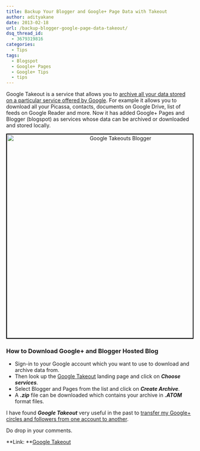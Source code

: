 ```yaml
---
title: Backup Your Blogger and Google+ Page Data with Takeout
author: adityakane
date: 2013-02-18
url: /backup-blogger-google-page-data-takeout/
dsq_thread_id:
  - 3679319816
categories:
  - Tips
tags:
  - Blogspot
  - Google+ Pages
  - Google+ Tips
  - tips
---
```

Google Takeout is a service that allows you to [archive all your data stored on a particular service offered by Google][1]. For example it allows you to download all your Picassa, contacts, documents on Google Drive, list of feeds on Google Reader and more. Now it has added Google+ Pages and Blogger (blogspot) as services whose data can be archived or downloaded and stored locally.

<p style="text-align: center;">
  <a href="http://cdn.devilsworkshop.org/files/2013/02/Google-Takeouts-Blogger.png"><img class="aligncenter size-medium wp-image-71611" style="border: 2px solid black;" alt="Google Takeouts Blogger" src="http://cdn.devilsworkshop.org/files/2013/02/Google-Takeouts-Blogger-600x553.png" width="600" height="553" /></a>
</p>

### How to Download Google+ and Blogger Hosted Blog

  * Sign-in to your Google account which you want to use to download and archive data from.
  * Then look up the <a href="https://www.google.com/takeout/" onclick="_gaq.push(['_trackEvent', 'outbound-article', 'https://www.google.com/takeout/', 'Google Takeout']);" >Google Takeout</a> landing page and click on ***Choose services***.
  * Select Blogger and Pages from the list and click on ***Create Archive***.
  * A ***.zip*** file can be downloaded which contains your archive in ***.ATOM*** format files.

I have found ***Google Takeout*** very useful in the past to [transfer my Google+ circles and followers from one account to another][2].

Do drop in your comments.

**Link: **<a href="https://www.google.com/takeout/" onclick="_gaq.push(['_trackEvent', 'outbound-article', 'https://www.google.com/takeout/', 'Google Takeout']);" >Google Takeout</a>

 [1]: http://devilsworkshop.org/tips/download-data-google-services/41786/ "Download and Archive your data stored with Google"
 [2]: http://devilsworkshop.org/tips/transfer-google-circles-accounts/59650/ "How to Transfer Google+ Circles and Followers to another account"
